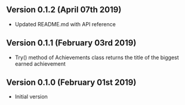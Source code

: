 Version 0.1.2 (April 07th 2019)
-----------------------------
 * Updated README.md with API reference

Version 0.1.1 (February 03rd 2019)
-----------------------------
 * Try() method of Achievements class returns the title of the biggest earned achievement

Version 0.1.0 (February 01st 2019)
-----------------------------
 * Initial version

